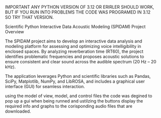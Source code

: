 IMPORTANT
ANY PYTHON VERSION OF 3.12 OR ERIRLER SHOULD WORK, BUT IF YOU RUN INTO PROBLEMS THE CODE WAS PROGRAMED IN 3.12 SO TRY THAT VERSION.

Scientific Python Interactive Data Acoustic Modeling (SPIDAM) Project Overview

The SPIDAM project aims to develop an interactive data analysis and modeling platform for assessing and optimizing voice intelligibility in enclosed spaces. By analyzing reverberation time (RT60), the project identifies problematic frequencies and proposes acoustic solutions to ensure consistent and clear sound across the audible spectrum (20 Hz – 20 kHz).

The application leverages Python and scientific libraries such as Pandas, SciPy, Matplotlib, NumPy, and LibROSA, and includes a graphical user interface (GUI) for seamless interaction.

using the model of view, model, and control files the code was degined to pop up a gui when being runned and ustilzing the buttons display the required info and graphs to the corisponding audio files that are downloaded.


